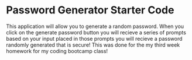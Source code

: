 # Password Generator Starter Code
This application will allow you to generate a random password.
When you click on the generate password button you will recieve a series of prompts based on your input placed in those prompts you will recieve a password randomly generated that is secure!
This was done for the my third week homework for my coding bootcamp class!

